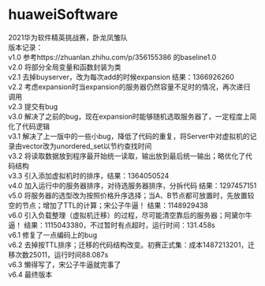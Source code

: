 # huaweiSoftware
2021华为软件精英挑战赛，卧龙凤雏队  
版本记录：  
v1.0 参考https://zhuanlan.zhihu.com/p/356155386 的baseline1.0  
v2.0 将部分全局变量和函数封装为类  
v2.1 去掉buyserver，改为每次add的时候expansion 结果：1366926260  
v2.2 考虑expansion时当expansion的服务器仍然容量不足时的情况，再次递归调用  
v2.3 提交有bug  
v3.0 解决了之前的bug，现在expansion时能够随机选取服务器了，一定程度上简化了代码逻辑  
v3.1 解决了上一版中的一些小bug，降低了代码的重复，将Server中对虚拟机的记录由vector改为unordered_set以节约查找时间  
v3.2 将读取数据放到程序最开始统一读取，输出放到最后统一输出；略优化了代码结构  
v3.3 引入添加虚拟机时的排序，结果：1364050524  
v4.0 加入运行中的服务器排序，对待选服务器排序，分拆代码 结果：1297457151  
v5.0 将服务器的选型改为按照价格升序选择；当A、B节点都可放置时，先放置较空的节点；增加了TTL的计算；宋公子牛逼！ 结果：1148929438  
v6.0 引入负载整理（虚拟机迁移）的过程，尽可能清空靠后的服务器；阿黛尔牛逼！ 结果：1115043380，不过暂时有点超时，运行时间：131.458s  
v6.1 修复了一点编码上的bug  
v6.2 去掉按TTL排序；迁移的代码结构改变。初赛正式集：成本1487213201，迁移次数25011，运行时间88.087s  
v6.3 懒得写了，宋公子牛逼就完事了  
v6.4 最终版本  